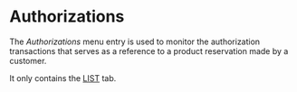 # Authorizations

The *Authorizations* menu entry is used to monitor the authorization transactions that serves as a reference to a product reservation made by a customer.

It only contains the [LIST](./01a_ListAuthorizations.md) tab.